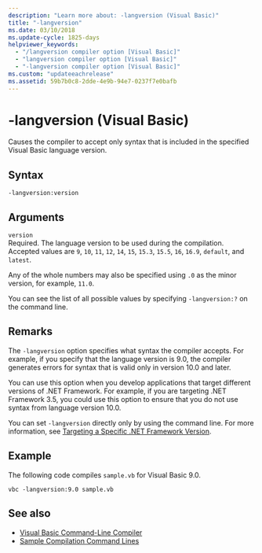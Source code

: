 ```yaml
---
description: "Learn more about: -langversion (Visual Basic)"
title: "-langversion"
ms.date: 03/10/2018
ms.update-cycle: 1825-days
helpviewer_keywords:
  - "/langversion compiler option [Visual Basic]"
  - "langversion compiler option [Visual Basic]"
  - "-langversion compiler option [Visual Basic]"
ms.custom: "updateeachrelease"
ms.assetid: 59b7b0c8-2dde-4e9b-94e7-0237f7e0bafb
---
```

# -langversion (Visual Basic)

Causes the compiler to accept only syntax that is included in the specified Visual Basic language version.

## Syntax

```console
-langversion:version
```

## Arguments

 `version`\
 Required. The language version to be used during the compilation. Accepted values are `9`, `10`, `11`, `12`, `14`, `15`, `15.3`, `15.5`, `16`, `16.9`, `default`, and `latest`.

 Any of the whole numbers may also be specified using `.0` as the minor version, for example, `11.0`.

 You can see the list of all possible values by specifying `-langversion:?` on the command line.

## Remarks

The `-langversion` option specifies what syntax the compiler accepts. For example, if you specify that the language version is 9.0, the compiler generates errors for syntax that is valid only in version 10.0 and later.

You can use this option when you develop applications that target different versions of .NET Framework. For example, if you are targeting .NET Framework 3.5, you could use this option to ensure that you do not use syntax from language version 10.0.

You can set `-langversion` directly only by using the command line. For more information, see [Targeting a Specific .NET Framework Version](/visualstudio/ide/visual-studio-multi-targeting-overview).

## Example

The following code compiles `sample.vb` for Visual Basic 9.0.

```console
vbc -langversion:9.0 sample.vb
```

## See also

- [Visual Basic Command-Line Compiler](index.md)
- [Sample Compilation Command Lines](sample-compilation-command-lines.md)
